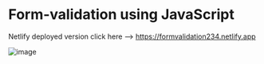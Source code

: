 # Form-validation using JavaScript
Netlify deployed version
click here -->  https://formvalidation234.netlify.app

![image](https://user-images.githubusercontent.com/85601677/168095790-0233b0c0-ac84-4e6a-8c2f-c10366bb00b8.png)
